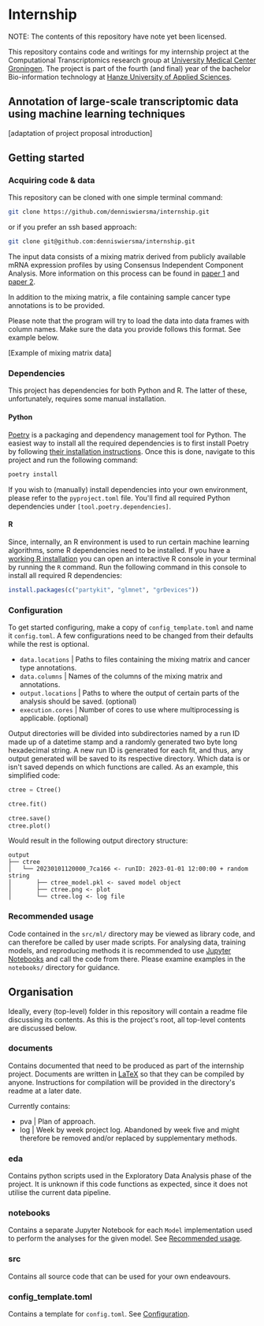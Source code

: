 # Internship
NOTE: The contents of this repository have note yet been licensed.

This repository contains code and writings for my internship project at the Computational Transcriptomics research group at [University Medical Center Groningen](https://umcgresearch.org/).
The project is part of the fourth (and final) year of the bachelor Bio-information technology at [Hanze University of Applied Sciences](https://www.hanze.nl/en).

## Annotation of large-scale transcriptomic data using machine learning techniques

[adaptation of project proposal introduction]

## Getting started

### Acquiring code & data

This repository can be cloned with one simple terminal command:
```bash
git clone https://github.com/denniswiersma/internship.git
```
or if you prefer an ssh based approach:
```bash
git clone git@github.com:denniswiersma/internship.git
```

The input data consists of a mixing matrix derived from publicly available mRNA expression profiles by using Consensus Independent Component Analysis.
More information on this process can be found in [paper 1](https://doi.org/10.1186/s40170-021-00272-7) and [paper 2](https://doi.org/10.1038/s41467-021-21671-w).

In addition to the mixing matrix, a file containing sample cancer type annotations is to be provided.

Please note that the program will try to load the data into data frames with column names.
Make sure the data you provide follows this format. See example below.

[Example of mixing matrix data]

### Dependencies
This project has dependencies for both Python and R.
The latter of these, unfortunately, requires some manual installation.

#### Python
[Poetry](https://python-poetry.org/) is a packaging and dependency management tool for Python.
The easiest way to install all the required dependencies is to first install Poetry by following [their installation instructions](https://python-poetry.org/docs/#installation).
Once this is done, navigate to this project and run the following command:
```bash
poetry install
```

If you wish to (manually) install dependencies into your own environment, please refer to the `pyproject.toml` file.
You'll find all required Python dependencies under `[tool.poetry.dependencies]`.

#### R
Since, internally, an R environment is used to run certain machine learning algorithms, some R dependencies need to be installed.
If you have a [working R installation](https://www.r-project.org/) you can open an interactive R console in your terminal by running the `R` command.
Run the following command in this console to install all required R dependencies:
```R
install.packages(c("partykit", "glmnet", "grDevices"))
```

### Configuration
To get started configuring, make a copy of `config_template.toml` and name it `config.toml`.
A few configurations need to be changed from their defaults while the rest is optional.


- `data.locations` | Paths to files containing the mixing matrix and cancer type annotations.
- `data.columns` | Names of the columns of the mixing matrix and annotations.
- `output.locations` | Paths to where the output of certain parts of the analysis should be saved. (optional)
- `execution.cores` | Number of cores to use where multiprocessing is applicable. (optional)

Output directories will be divided into subdirectories named by a run ID made up of a datetime stamp and a randomly generated two byte long hexadecimal string.
A new run ID is generated for each fit, and thus, any output generated will be saved to its respective directory.
Which data is or isn't saved depends on which functions are called. As an example, this simplified code:

```python
ctree = Ctree()

ctree.fit()

ctree.save()
ctree.plot()
```

Would result in the following output directory structure:

```
output
├── ctree
│   └── 20230101120000_7ca166 <- runID: 2023-01-01 12:00:00 + random string
│       ├── ctree_model.pkl <- saved model object
│       ├── ctree.png <- plot
│       └── ctree.log <- log file
```


### Recommended usage
Code contained in the `src/ml/` directory may be viewed as library code, and can therefore be called by user made scripts.
For analysing data, training models, and reproducing methods it is recommended to use [Jupyter Notebooks](https://docs.jupyter.org/en/latest/) and call the code from there.
Please examine examples in the `notebooks/` directory for guidance.

## Organisation
Ideally, every (top-level) folder in this repository will contain a readme file discussing its contents.
As this is the project's root, all top-level contents are discussed below.

### documents
Contains documented that need to be produced as part of the internship project.
Documents are written in [LaTeX](https://www.latex-project.org/) so that they can be compiled by anyone.
Instructions for compilation will be provided in the directory's readme at a later date.

Currently contains:
- pva | Plan of approach.
- log | Week by week project log. Abandoned by week five and might therefore be removed and/or replaced by supplementary methods.

### eda
Contains python scripts used in the Exploratory Data Analysis phase of the project.
It is unknown if this code functions as expected, since it does not utilise the current data pipeline.

### notebooks
Contains a separate Jupyter Notebook for each `Model` implementation used to perform the analyses for the given model.
See [Recommended usage](https://github.com/denniswiersma/internship#recommended-usage).

### src
Contains all source code that can be used for your own endeavours.

### config_template.toml
Contains a template for `config.toml`.
See [Configuration](https://github.com/denniswiersma/internship#configuration).
